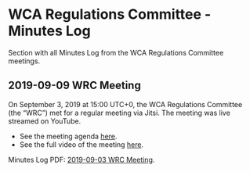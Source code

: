 # WCA Regulations Committee - Minutes Log

Section with all Minutes Log from the WCA Regulations Committee meetings.

## 2019-09-09 WRC Meeting
On September 3, 2019 at 15:00 UTC+0, the WCA Regulations Committee (the “WRC”) met for a regular meeting via Jitsi. The meeting was live streamed on YouTube.

* See the meeting agenda [here](https://github.com/thewca/wca-regulations/issues/795).
* See the full video of the meeting [here](https://www.youtube.com/watch?v=d0aAf6uvk4w&t=3333s).

Minutes Log PDF: [2019-09-03 WRC Meeting](https://github.com/thewca/wca-regulations/files/3611662/2019-09-03.WRC.meeting.pdf).